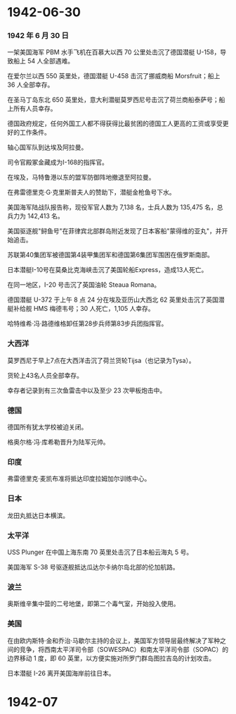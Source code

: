 # 1942-06-30

### 1942 年 6 月 30 日

一架美国海军 PBM 水手飞机在百慕大以西 70 公里处击沉了德国潜艇
U-158，导致船上 54 人全部遇难。

在爱尔兰以西 550 英里处，德国潜艇 U-458 击沉了挪威商船 Morsfruit；船上
36 人全部幸存。

在圣马丁岛东北 650
英里处，意大利潜艇莫罗西尼号击沉了荷兰商船泰萨号；船上所有人员幸存。

德国政府规定，任何外国工人都不得获得比最贫困的德国工人更高的工资或享受更好的工作条件。

轴心国军队到达埃及阿拉曼。

司令官殿冢金藏成为I-168的指挥官。

在埃及，马特鲁港以东的盟军防御阵地撤退至阿拉曼。

在弗雷德里克·G·克里斯普夫人的赞助下，潜艇金枪鱼号下水。

美国海军陆战队报告称，现役军官人数为 7,138 名，士兵人数为 135,475
名，总兵力为 142,413 名。

美国驱逐舰"鲟鱼号"在菲律宾北部群岛附近发现了日本客船"蒙得维的亚丸"，并开始追击。

苏联第40集团军被德国第4装甲集团军和德国第6集团军围困在俄罗斯南部。

日本潜艇I-10号在莫桑比克海峡击沉了美国轮船Express，造成13人死亡。

在同一地区，I-20 号击沉了英国油轮 Steaua Romana。

德国潜艇 U-372 于上午 8 点 24 分在埃及亚历山大西北 62
英里处击沉了英国潜艇补给舰 HMS 梅德韦号；30 人死亡，1,105 人幸存。

哈特维希·冯·路德维格卸任第28步兵师第83步兵团指挥官。

### 大西洋

莫罗西尼于早上7点在大西洋击沉了荷兰货轮Tijsa（也记录为Tysa）。

货轮上43名人员全部幸存。

幸存者记录到有三次鱼雷击中以及至少 23 次甲板炮击中。

### 德国

德国所有犹太学校被迫关闭。

格奥尔格·冯·库希勒晋升为陆军元帅。

### 印度

弗雷德里克·麦凯布准将抵达印度拉姆加尔训练中心。

### 日本

龙田丸抵达日本横滨。

### 太平洋

USS Plunger 在中国上海东南 70 英里处击沉了日本船云海丸 5 号。

美国海军 S-38 号驱逐舰抵达瓜达尔卡纳尔岛北部的伦加航路。

### 波兰

奥斯维辛集中营的二号地堡，即第二个毒气室，开始投入使用。

### 美国

在由欧内斯特·金和乔治·马歇尔主持的会议上，美国军方领导层最终解决了军种之间的竞争，将西南太平洋司令部（SOWESPAC）和南太平洋司令部（SOPAC）的边界移动
1 度，即 60 英里，以方便实施对所罗门群岛图拉吉岛的计划攻击。

日本潜艇 I-26 离开美国海岸前往日本。

# 1942-07
